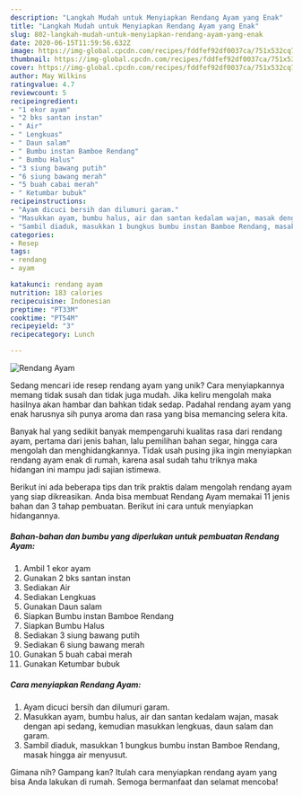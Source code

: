 ```yaml
---
description: "Langkah Mudah untuk Menyiapkan Rendang Ayam yang Enak"
title: "Langkah Mudah untuk Menyiapkan Rendang Ayam yang Enak"
slug: 802-langkah-mudah-untuk-menyiapkan-rendang-ayam-yang-enak
date: 2020-06-15T11:59:56.632Z
image: https://img-global.cpcdn.com/recipes/fddfef92df0037ca/751x532cq70/rendang-ayam-foto-resep-utama.jpg
thumbnail: https://img-global.cpcdn.com/recipes/fddfef92df0037ca/751x532cq70/rendang-ayam-foto-resep-utama.jpg
cover: https://img-global.cpcdn.com/recipes/fddfef92df0037ca/751x532cq70/rendang-ayam-foto-resep-utama.jpg
author: May Wilkins
ratingvalue: 4.7
reviewcount: 5
recipeingredient:
- "1 ekor ayam"
- "2 bks santan instan"
- " Air"
- " Lengkuas"
- " Daun salam"
- " Bumbu instan Bamboe Rendang"
- " Bumbu Halus"
- "3 siung bawang putih"
- "6 siung bawang merah"
- "5 buah cabai merah"
- " Ketumbar bubuk"
recipeinstructions:
- "Ayam dicuci bersih dan dilumuri garam."
- "Masukkan ayam, bumbu halus, air dan santan kedalam wajan, masak dengan api sedang, kemudian masukkan lengkuas, daun salam dan garam."
- "Sambil diaduk, masukkan 1 bungkus bumbu instan Bamboe Rendang, masak hingga air menyusut."
categories:
- Resep
tags:
- rendang
- ayam

katakunci: rendang ayam 
nutrition: 183 calories
recipecuisine: Indonesian
preptime: "PT33M"
cooktime: "PT54M"
recipeyield: "3"
recipecategory: Lunch

---
```



![Rendang Ayam](https://img-global.cpcdn.com/recipes/fddfef92df0037ca/751x532cq70/rendang-ayam-foto-resep-utama.jpg)

Sedang mencari ide resep rendang ayam yang unik? Cara menyiapkannya memang tidak susah dan tidak juga mudah. Jika keliru mengolah maka hasilnya akan hambar dan bahkan tidak sedap. Padahal rendang ayam yang enak harusnya sih punya aroma dan rasa yang bisa memancing selera kita.

Banyak hal yang sedikit banyak mempengaruhi kualitas rasa dari rendang ayam, pertama dari jenis bahan, lalu pemilihan bahan segar, hingga cara mengolah dan menghidangkannya. Tidak usah pusing jika ingin menyiapkan rendang ayam enak di rumah, karena asal sudah tahu triknya maka hidangan ini mampu jadi sajian istimewa.




Berikut ini ada beberapa tips dan trik praktis dalam mengolah rendang ayam yang siap dikreasikan. Anda bisa membuat Rendang Ayam memakai 11 jenis bahan dan 3 tahap pembuatan. Berikut ini cara untuk menyiapkan hidangannya.

<!--inarticleads1-->

##### Bahan-bahan dan bumbu yang diperlukan untuk pembuatan Rendang Ayam:

1. Ambil 1 ekor ayam
1. Gunakan 2 bks santan instan
1. Sediakan  Air
1. Sediakan  Lengkuas
1. Gunakan  Daun salam
1. Siapkan  Bumbu instan Bamboe Rendang
1. Siapkan  Bumbu Halus
1. Sediakan 3 siung bawang putih
1. Sediakan 6 siung bawang merah
1. Gunakan 5 buah cabai merah
1. Gunakan  Ketumbar bubuk




<!--inarticleads2-->

##### Cara menyiapkan Rendang Ayam:

1. Ayam dicuci bersih dan dilumuri garam.
1. Masukkan ayam, bumbu halus, air dan santan kedalam wajan, masak dengan api sedang, kemudian masukkan lengkuas, daun salam dan garam.
1. Sambil diaduk, masukkan 1 bungkus bumbu instan Bamboe Rendang, masak hingga air menyusut.




Gimana nih? Gampang kan? Itulah cara menyiapkan rendang ayam yang bisa Anda lakukan di rumah. Semoga bermanfaat dan selamat mencoba!
